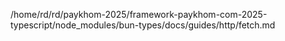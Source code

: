 /home/rd/rd/paykhom-2025/framework-paykhom-com-2025-typescript/node_modules/bun-types/docs/guides/http/fetch.md